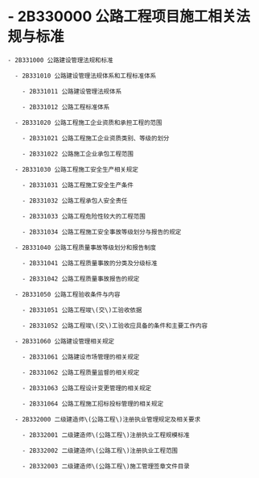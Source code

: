 # - 2B330000 公路工程项目施工相关法规与标准

	- 2B331000 公路建设管理法规和标准

	  - 2B331010 公路建设管理法规体系和工程标准体系

		- 2B331011 公路建设管理法规体系

		- 2B331012 公路工程标准体系

	  - 2B331020 公路工程施工企业资质和承担工程的范围

		- 2B331021 公路工程施工企业资质类别、等级的划分

		- 2B331022 公路施工企业承包工程范围

	  - 2B331030 公路工程施工安全生产相关规定

		- 2B331031 公路工程施工安全生产条件

		- 2B331032 公路工程承包人安全责任

		- 2B331033 公路工程危险性较大的工程范围

		- 2B331034 公路工程施工安全事故等级划分与报告的规定

	  - 2B331040 公路工程质量事故等级划分和报告制度

		- 2B331041 公路工程质量事故的分类及分级标准

		- 2B331042 公路工程质量事故报告的规定

	  - 2B331050 公路工程验收条件与内容

		- 2B331051 公路工程竣\(交\)工验收依据

		- 2B331052 公路工程竣\(交\)工验收应具备的条件和主要工作内容

	  - 2B331060 公路建设管理相关规定

		- 2B331061 公路建设市场管理的相关规定

		- 2B331062 公路工程质量监督的相关规定

		- 2B331063 公路工程设计变更管理的相关规定

		- 2B331064 公路工程施工招标投标管理的相关规定

	  - 2B332000 二级建造师\(公路工程\)注册执业管理规定及相关要求

		- 2B332001 二级建造师\(公路工程\)注册执业工程规模标准

		- 2B332002 二级建造师\(公路工程\)注册执业工程范围

		- 2B332003 二级建造师\(公路工程\)施工管理签章文件目录

